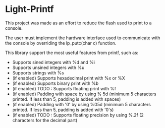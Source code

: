 # Light-Printf
This project was made as an effort to reduce the flash used to print to a console.

The user must implement the hardware interface used to communicate with the console by overriding the lp_putc(char c) function.

This library support the most useful features from printf, such as:
  - Supports sined integers with %d and %i
  - Supports unsined integers with %u
  - Supports strings with %s
  - (if enabled) Supports hexadecimal print with %x or %X
  - (if enabled) Supports binary print with %b
  - (if enabled) TODO : Supports floating print with %f 
  - (if enabled) Padding with space by using % 5d (minimum 5 characters printed. If less than 5, padding is added with spaces)
  - (if enabled) Padding with '0' by using %05d (minimum 5 characters printed. If less than 5, padding is added with '0's)
  - (if enabled) TODO : Supports floating precision by using %.2f (2 characters for the decimal part)

